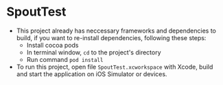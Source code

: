 # SpoutTest
- This project already has neccessary frameworks and dependencies to build, if you want to re-install dependencies, following these steps:
    * Install cocoa pods
    * In terminal window, `cd` to the project's directory
    * Run command `pod install`
- To run this project, open file `SpoutTest.xcworkspace` with Xcode, build and start the application on iOS Simulator or devices.
